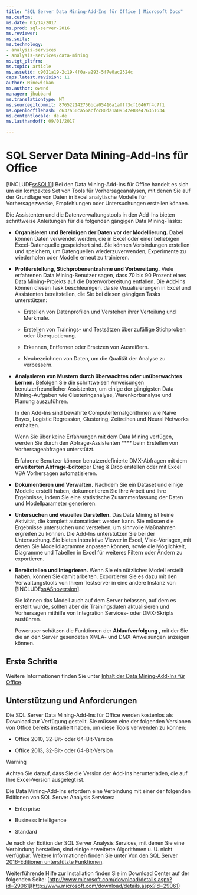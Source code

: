 ```yaml
---
title: "SQL Server Data Mining-Add-Ins für Office | Microsoft Docs"
ms.custom: 
ms.date: 03/14/2017
ms.prod: sql-server-2016
ms.reviewer: 
ms.suite: 
ms.technology:
- analysis-services
- analysis-services/data-mining
ms.tgt_pltfrm: 
ms.topic: article
ms.assetid: c9021a19-2c19-4f0a-a293-5f7e0ac2524c
caps.latest.revision: 11
author: Minewiskan
ms.author: owend
manager: jhubbard
ms.translationtype: MT
ms.sourcegitcommit: 876522142756bca05416a1afff3cf10467f4c7f1
ms.openlocfilehash: d637a50ca56acfcc80da1a09542e88e476351634
ms.contentlocale: de-de
ms.lasthandoff: 09/01/2017

---
```

# <a name="sql-server-data-mining-add-ins-for-office"></a>SQL Server Data Mining-Add-Ins für Office
  [!INCLUDE[ssSQL11](../../includes/sssql11-md.md)] Bei den Data Mining-Add-Ins für Office handelt es sich um ein kompaktes Set von Tools für Vorhersageanalysen, mit denen Sie auf der Grundlage von Daten in Excel analytische Modelle für Vorhersagezwecke, Empfehlungen oder Untersuchungen erstellen können.  
  
 Die Assistenten und die Datenverwaltungstools in den Add-Ins bieten schrittweise Anleitungen für die folgenden gängigen Data Mining-Tasks:  
  
-   **Organisieren und Bereinigen der Daten vor der Modellierung.** Dabei können Daten verwendet werden, die in Excel oder einer beliebigen Excel-Datenquelle gespeichert sind. Sie können Verbindungen erstellen und speichern, um Datenquellen wiederzuverwenden, Experimente zu wiederholen oder Modelle erneut zu trainieren.  
  
-   **Profilerstellung, Stichprobenentnahme und Vorbereitung.** Viele erfahrenen Data Mining-Benutzer sagen, dass 70 bis 90 Prozent eines Data Mining-Projekts auf die Datenvorbereitung entfallen. Die Add-Ins können diesen Task beschleunigen, da sie Visualisierungen in Excel und Assistenten bereitstellen, die Sie bei diesen gängigen Tasks unterstützen:  
  
    -   Erstellen von Datenprofilen und Verstehen ihrer Verteilung und Merkmale.  
  
    -   Erstellen von Trainings- und Testsätzen über zufällige Stichproben oder Überquotierung.  
  
    -   Erkennen, Entfernen oder Ersetzen von Ausreißern.  
  
    -   Neubezeichnen von Daten, um die Qualität der Analyse zu verbessern.  
  
-   **Analysieren von Mustern durch überwachtes oder unüberwachtes Lernen.** Befolgen Sie die schrittweisen Anweisungen benutzerfreundlicher Assistenten, um einige der gängigsten Data Mining-Aufgaben wie Clusteringanalyse, Warenkorbanalyse und Planung auszuführen.  
  
     In den Add-Ins sind bewährte Computerlernalgorithmen wie Naive Bayes, Logistic Regression, Clustering, Zeitreihen und Neural Networks enthalten.  
  
     Wenn Sie über keine Erfahrungen mit dem Data Mining verfügen, werden Sie durch den Abfrage-Assistenten **** beim Erstellen von Vorhersageabfragen unterstützt.  
  
     Erfahrene Benutzer können benutzerdefinierte DMX-Abfragen mit dem **erweiterten Abfrage-Editor**per Drag &amp; Drop erstellen oder mit Excel VBA Vorhersagen automatisieren.  
  
-   **Dokumentieren und Verwalten.** Nachdem Sie ein Dataset und einige Modelle erstellt haben, dokumentieren Sie Ihre Arbeit und Ihre Ergebnisse, indem Sie eine statistische Zusammenfassung der Daten und Modellparameter generieren.  
  
-   **Untersuchen und visuelles Darstellen.** Das Data Mining ist keine Aktivität, die komplett automatisiert werden kann. Sie müssen die Ergebnisse untersuchen und verstehen, um sinnvolle Maßnahmen ergreifen zu können. Die Add-Ins unterstützen Sie bei der Untersuchung. Sie bieten interaktive Viewer in Excel, Visio-Vorlagen, mit denen Sie Modelldiagramme anpassen können, sowie die Möglichkeit, Diagramme und Tabellen in Excel für weiteres Filtern oder Ändern zu exportieren.  
  
-   **Bereitstellen und Integrieren.** Wenn Sie ein nützliches Modell erstellt haben, können Sie damit arbeiten. Exportieren Sie es dazu mit den Verwaltungstools von Ihrem Testserver in eine andere Instanz von [!INCLUDE[ssASnoversion](../../includes/ssasnoversion-md.md)].  
  
     Sie können das Modell auch auf dem Server belassen, auf dem es erstellt wurde, sollten aber die Trainingsdaten aktualisieren und Vorhersagen mithilfe von Integration Services- oder DMX-Skripts ausführen.  
  
     Poweruser schätzen die Funktionen der **Ablaufverfolgung** , mit der Sie die an den Server gesendeten XMLA- und DMX-Anweisungen anzeigen können.  
  
## <a name="getting-started"></a>Erste Schritte  
 Weitere Informationen finden Sie unter [Inhalt der Data Mining-Add-Ins für Office](http://go.microsoft.com/fwlink/p/?LinkId=616849).  
  
## <a name="support-and-requirements"></a>Unterstützung und Anforderungen  
 Die SQL Server Data Mining-Add-Ins für Office werden kostenlos als Download zur Verfügung gestellt. Sie müssen eine der folgenden Versionen von Office bereits installiert haben, um diese Tools verwenden zu können:  
  
-   Office 2010, 32-Bit- oder 64-Bit-Version  
  
-   Office 2013, 32-Bit- oder 64-Bit-Version  
  
> [!WARNING]  
>  Achten Sie darauf, dass Sie die Version der Add-Ins herunterladen, die auf Ihre Excel-Version ausgelegt ist.  
  
 Die Data Mining-Add-Ins erfordern eine Verbindung mit einer der folgenden Editionen von SQL Server Analysis Services:  
  
-   Enterprise  
  
-   Business Intelligence  
  
-   Standard  
  
 Je nach der Edition der SQL Server Analysis Services, mit denen Sie eine Verbindung herstellen, sind einige erweiterte Algorithmen u. U. nicht verfügbar. Weitere Informationen finden Sie unter [Von den SQL Server 2016-Editionen unterstützte Funktionen](../../analysis-services/analysis-services-features-supported-by-the-editions-of-sql-server-2016.md).  
  
 Weiterführende Hilfe zur Installation finden Sie im Download Center auf der folgenden Seite: [http://www.microsoft.com/download/details.aspx?id=29061](http://www.microsoft.com/download/details.aspx?id=29061)  
  
  
